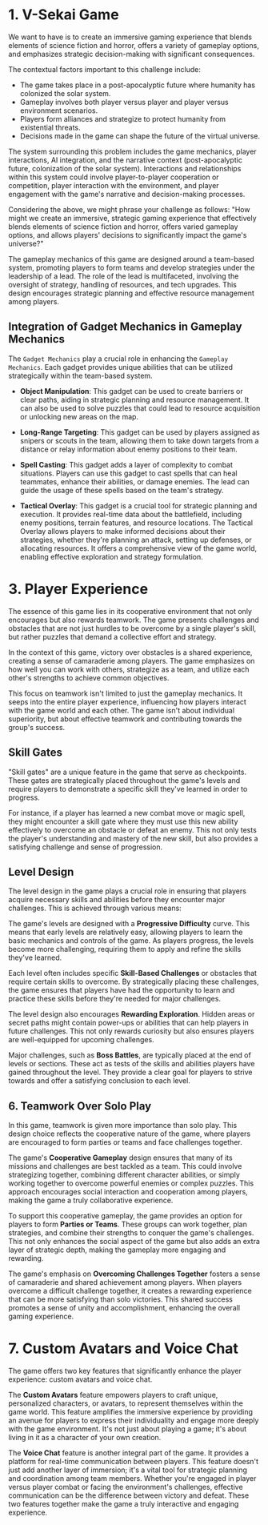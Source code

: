 # 1. V-Sekai Game

We want to have is to create an immersive gaming experience that blends elements of science fiction and horror, offers a variety of gameplay options, and emphasizes strategic decision-making with significant consequences.

The contextual factors important to this challenge include:

- The game takes place in a post-apocalyptic future where humanity has colonized the solar system.
- Gameplay involves both player versus player and player versus environment scenarios.
- Players form alliances and strategize to protect humanity from existential threats.
- Decisions made in the game can shape the future of the virtual universe.

The system surrounding this problem includes the game mechanics, player interactions, AI integration, and the narrative context (post-apocalyptic future, colonization of the solar system). Interactions and relationships within this system could involve player-to-player cooperation or competition, player interaction with the environment, and player engagement with the game's narrative and decision-making processes.

Considering the above, we might phrase your challenge as follows: "How might we create an immersive, strategic gaming experience that effectively blends elements of science fiction and horror, offers varied gameplay options, and allows players' decisions to significantly impact the game's universe?"

The gameplay mechanics of this game are designed around a team-based system, promoting players to form teams and develop strategies under the leadership of a lead. The role of the lead is multifaceted, involving the oversight of strategy, handling of resources, and tech upgrades. This design encourages strategic planning and effective resource management among players.

## Integration of Gadget Mechanics in Gameplay Mechanics

The `Gadget Mechanics` play a crucial role in enhancing the `Gameplay Mechanics`. Each gadget provides unique abilities that can be utilized strategically within the team-based system.

- **Object Manipulation**: This gadget can be used to create barriers or clear paths, aiding in strategic planning and resource management. It can also be used to solve puzzles that could lead to resource acquisition or unlocking new areas on the map.

- **Long-Range Targeting**: This gadget can be used by players assigned as snipers or scouts in the team, allowing them to take down targets from a distance or relay information about enemy positions to their team.

- **Spell Casting**: This gadget adds a layer of complexity to combat situations. Players can use this gadget to cast spells that can heal teammates, enhance their abilities, or damage enemies. The lead can guide the usage of these spells based on the team's strategy.

- **Tactical Overlay**: This gadget is a crucial tool for strategic planning and execution. It provides real-time data about the battlefield, including enemy positions, terrain features, and resource locations. The Tactical Overlay allows players to make informed decisions about their strategies, whether they're planning an attack, setting up defenses, or allocating resources. It offers a comprehensive view of the game world, enabling effective exploration and strategy formulation.

# 3. Player Experience

The essence of this game lies in its cooperative environment that not only encourages but also rewards teamwork. The game presents challenges and obstacles that are not just hurdles to be overcome by a single player's skill, but rather puzzles that demand a collective effort and strategy.

In the context of this game, victory over obstacles is a shared experience, creating a sense of camaraderie among players. The game emphasizes on how well you can work with others, strategize as a team, and utilize each other's strengths to achieve common objectives.

This focus on teamwork isn't limited to just the gameplay mechanics. It seeps into the entire player experience, influencing how players interact with the game world and each other. The game isn't about individual superiority, but about effective teamwork and contributing towards the group's success.

## Skill Gates

"Skill gates" are a unique feature in the game that serve as checkpoints. These gates are strategically placed throughout the game's levels and require players to demonstrate a specific skill they've learned in order to progress.

For instance, if a player has learned a new combat move or magic spell, they might encounter a skill gate where they must use this new ability effectively to overcome an obstacle or defeat an enemy. This not only tests the player's understanding and mastery of the new skill, but also provides a satisfying challenge and sense of progression.

## Level Design

The level design in the game plays a crucial role in ensuring that players acquire necessary skills and abilities before they encounter major challenges. This is achieved through various means:

The game's levels are designed with a **Progressive Difficulty** curve. This means that early levels are relatively easy, allowing players to learn the basic mechanics and controls of the game. As players progress, the levels become more challenging, requiring them to apply and refine the skills they've learned.

Each level often includes specific **Skill-Based Challenges** or obstacles that require certain skills to overcome. By strategically placing these challenges, the game ensures that players have had the opportunity to learn and practice these skills before they're needed for major challenges.

The level design also encourages **Rewarding Exploration**. Hidden areas or secret paths might contain power-ups or abilities that can help players in future challenges. This not only rewards curiosity but also ensures players are well-equipped for upcoming challenges.

Major challenges, such as **Boss Battles**, are typically placed at the end of levels or sections. These act as tests of the skills and abilities players have gained throughout the level. They provide a clear goal for players to strive towards and offer a satisfying conclusion to each level.

## 6. Teamwork Over Solo Play

In this game, teamwork is given more importance than solo play. This design choice reflects the cooperative nature of the game, where players are encouraged to form parties or teams and face challenges together.

The game's **Cooperative Gameplay** design ensures that many of its missions and challenges are best tackled as a team. This could involve strategizing together, combining different character abilities, or simply working together to overcome powerful enemies or complex puzzles. This approach encourages social interaction and cooperation among players, making the game a truly collaborative experience.

To support this cooperative gameplay, the game provides an option for players to form **Parties or Teams**. These groups can work together, plan strategies, and combine their strengths to conquer the game's challenges. This not only enhances the social aspect of the game but also adds an extra layer of strategic depth, making the gameplay more engaging and rewarding.

The game's emphasis on **Overcoming Challenges Together** fosters a sense of camaraderie and shared achievement among players. When players overcome a difficult challenge together, it creates a rewarding experience that can be more satisfying than solo victories. This shared success promotes a sense of unity and accomplishment, enhancing the overall gaming experience.

# 7. Custom Avatars and Voice Chat

The game offers two key features that significantly enhance the player experience: custom avatars and voice chat.

The **Custom Avatars** feature empowers players to craft unique, personalized characters, or avatars, to represent themselves within the game world. This feature amplifies the immersive experience by providing an avenue for players to express their individuality and engage more deeply with the game environment. It's not just about playing a game; it's about living in it as a character of your own creation.

The **Voice Chat** feature is another integral part of the game. It provides a platform for real-time communication between players. This feature doesn't just add another layer of immersion; it's a vital tool for strategic planning and coordination among team members. Whether you're engaged in player versus player combat or facing the environment's challenges, effective communication can be the difference between victory and defeat. These two features together make the game a truly interactive and engaging experience.
